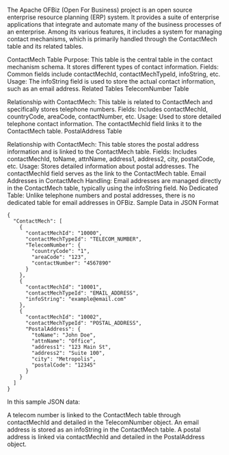 The Apache OFBiz (Open For Business) project is an open source enterprise resource planning (ERP) system. It provides a suite of enterprise applications that integrate and automate many of the business processes of an enterprise. Among its various features, it includes a system for managing contact mechanisms, which is primarily handled through the ContactMech table and its related tables.

ContactMech Table
Purpose: This table is the central table in the contact mechanism schema. It stores different types of contact information.
Fields: Common fields include contactMechId, contactMechTypeId, infoString, etc.
Usage: The infoString field is used to store the actual contact information, such as an email address.
Related Tables
TelecomNumber Table

Relationship with ContactMech: This table is related to ContactMech and specifically stores telephone numbers.
Fields: Includes contactMechId, countryCode, areaCode, contactNumber, etc.
Usage: Used to store detailed telephone contact information. The contactMechId field links it to the ContactMech table.
PostalAddress Table

Relationship with ContactMech: This table stores the postal address information and is linked to the ContactMech table.
Fields: Includes contactMechId, toName, attnName, address1, address2, city, postalCode, etc.
Usage: Stores detailed information about postal addresses. The contactMechId field serves as the link to the ContactMech table.
Email Addresses in ContactMech
Handling: Email addresses are managed directly in the ContactMech table, typically using the infoString field.
No Dedicated Table: Unlike telephone numbers and postal addresses, there is no dedicated table for email addresses in OFBiz.
Sample Data in JSON Format

```
{
  "ContactMech": [
    {
      "contactMechId": "10000",
      "contactMechTypeId": "TELECOM_NUMBER",
      "TelecomNumber": {
        "countryCode": "1",
        "areaCode": "123",
        "contactNumber": "4567890"
      }
    },
    {
      "contactMechId": "10001",
      "contactMechTypeId": "EMAIL_ADDRESS",
      "infoString": "example@email.com"
    },
    {
      "contactMechId": "10002",
      "contactMechTypeId": "POSTAL_ADDRESS",
      "PostalAddress": {
        "toName": "John Doe",
        "attnName": "Office",
        "address1": "123 Main St",
        "address2": "Suite 100",
        "city": "Metropolis",
        "postalCode": "12345"
      }
    }
  ]
}

```

In this sample JSON data:

A telecom number is linked to the ContactMech table through contactMechId and detailed in the TelecomNumber object.
An email address is stored as an infoString in the ContactMech table.
A postal address is linked via contactMechId and detailed in the PostalAddress object.